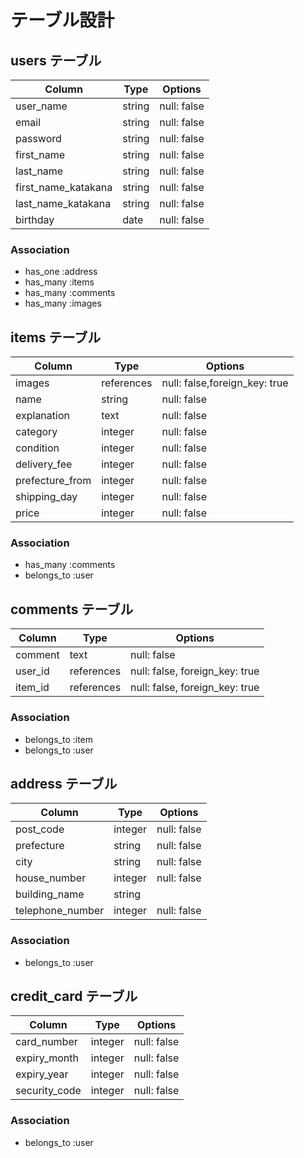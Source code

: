 # テーブル設計

## users テーブル

| Column              | Type   | Options      |
| ------------------- | ------ | ------------ |
| user_name           | string | null: false  |
| email               | string | null: false  |
| password            | string | null: false  |
| first_name          | string  | null: false |
| last_name           | string  | null: false |
| first_name_katakana | string  | null: false |
| last_name_katakana  | string  | null: false |
| birthday            | date    | null: false |

### Association

- has_one :address
- has_many :items
- has_many :comments
- has_many :images

## items テーブル

| Column           | Type        | Options                       |
| ---------------- | ----------- | ----------------------------- |
| images           | references  | null: false,foreign_key: true |
| name             | string      | null: false                   |
| explanation      | text        | null: false                   |
| category         | integer     | null: false                   |
| condition        | integer     | null: false                   |
| delivery_fee     | integer     | null: false                   |
| prefecture_from  | integer     | null: false                   |
| shipping_day     | integer     | null: false                   |
| price            | integer     | null: false                   |

### Association

- has_many :comments
- belongs_to :user

## comments テーブル

| Column  | Type       | Options                        |
| ------- | ---------- | ------------------------------ |
| comment | text       | null: false                    |
| user_id | references | null: false, foreign_key: true |
| item_id | references | null: false, foreign_key: true |

### Association

- belongs_to :item
- belongs_to :user

## address テーブル

| Column           | Type       | Options     |
| ---------------- | ---------- | ----------- |
| post_code        | integer    | null: false |
| prefecture       | string     | null: false |
| city             | string     | null: false |
| house_number     | integer    | null: false |
| building_name    | string     |             |
| telephone_number | integer    | null: false |

### Association

- belongs_to :user

## credit_card テーブル

| Column        | Type       | Options     |
| ------------- | ---------- | ----------- |
| card_number   | integer    | null: false |
| expiry_month  | integer    | null: false |
| expiry_year   | integer    | null: false |
| security_code | integer    | null: false |

### Association

- belongs_to :user
